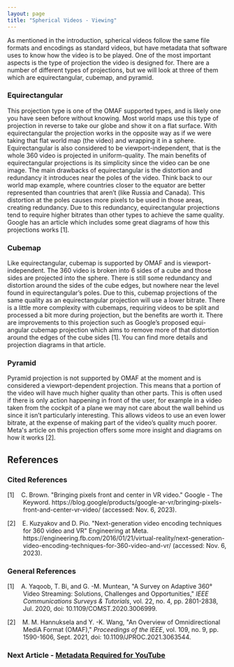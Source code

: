 ```yaml
---
layout: page
title: "Spherical Videos - Viewing"
---
```


As mentioned in the introduction, spherical videos follow the same file formats and encodings as standard videos, but have metadata that software uses to know how the video is to be played. One of the most important aspects is the type of projection the video is designed for. There are a number of different types of projections, but we will look at three of them which are equirectangular, cubemap, and pyramid.

### Equirectangular
This projection type is one of the OMAF supported types, and is likely one you have seen before without knowing. Most world maps use this type of projection in reverse to take our globe and show it on a flat surface. With equirectangular the projection works in the opposite way as if we were taking that flat world map (the video) and wrapping it in a sphere. Equirectangular is also considered to be viewport-independent, that is the whole 360 video is projected in uniform-quality. The main benefits of equirectangular projections is its simplicity since the video can be one image. The main drawbacks of equirectangular is the distortion and redundancy it introduces near the poles of the video. Think back to our world map example, where countries closer to the equator are better represented than countries that aren’t (like Russia and Canada). This distortion at the poles causes more pixels to be used in those areas, creating redundancy. Due to this redundancy, equirectangular projections tend to require higher bitrates than other types to achieve the same quality. Google has an article which includes some great diagrams of how this projections works [1].

### Cubemap
Like equirectangular, cubemap is supported by OMAF and is viewport-independent. The 360 video is broken into 6 sides of a cube and those sides are projected into the sphere. There is still some redundancy and distortion around the sides of the cube edges, but nowhere near the level found in equirectangular’s poles. Due to this, cubemap projections of the same quality as an equirectangular projection will use a lower bitrate. There is a little more complexity with cubemaps, requiring videos to be split and processed a bit more during projection, but the benefits are worth it. There are improvements to this projection such as Google’s proposed equi-angular cubemap projection which aims to remove more of that distortion around the edges of the cube sides [1]. You can find more details and projection diagrams in that article.

### Pyramid
Pyramid projection is not supported by OMAF at the moment and is considered a viewport-dependent projection. This means that a portion of the video will have much higher quality than other parts. This is often used if there is only action happening in front of the user, for example in a video taken from the cockpit of a plane we may not care about the wall behind us since it isn’t particularly interesting. This allows videos to use an even lower bitrate, at the expense of making part of the video’s quality much poorer. Meta's article on this projection offers some more insight and diagrams on how it works [2].


## References
### Cited References
<div style="text-indent: -36px; padding-left: 36px;">
    <p>
        [1]&nbsp;&nbsp;&nbsp;&nbsp;C. Brown. "Bringing pixels front and center in VR video." Google - The Keyword. https://blog.google/products/google-ar-vr/bringing-pixels-front-and-center-vr-video/ (accessed: Nov. 6, 2023).
    </p>
    <p>
        [2]&nbsp;&nbsp;&nbsp;&nbsp;E. Kuzyakov and D. Pio. "Next-generation video encoding techniques for 360 video and VR" Engineering at Meta. https://engineering.fb.com/2016/01/21/virtual-reality/next-generation-video-encoding-techniques-for-360-video-and-vr/ (accessed: Nov. 6, 2023).
    </p>
</div>

### General References
<div style="text-indent: -36px; padding-left: 36px;">
    <p>
        [1]&nbsp;&nbsp;&nbsp;&nbsp;A. Yaqoob, T. Bi, and G. -M. Muntean, "A Survey on Adaptive 360° Video Streaming: Solutions, Challenges and Opportunities," <em>IEEE Communications Surveys & Tutorials</em>, vol. 22, no. 4, pp. 2801-2838, Jul. 2020, doi: 10.1109/COMST.2020.3006999.
    </p>
    <p>
        [2]&nbsp;&nbsp;&nbsp;&nbsp;M. M. Hannuksela and Y. -K. Wang, "An Overview of Omnidirectional MediA Format (OMAF)," <em>Proceedings of the IEEE</em>, vol. 109, no. 9, pp. 1590-1606, Sept. 2021, doi: 10.1109/JPROC.2021.3063544.
    </p>
</div>

### Next Article - [Metadata Required for YouTube](/CSC461/articles/metadata)